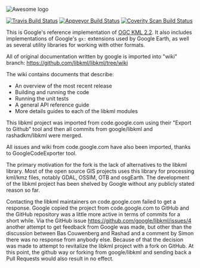 ![Awesome logo](bactrian128.png)

[![Travis Build Status](https://travis-ci.org/libkml/libkml.png?branch=master)](https://travis-ci.org/libkml/libkml)
[![Appveyor Build Status](https://ci.appveyor.com/api/projects/status/github/rashadkm/libkml?branch=master&svg=true)](https://ci.appveyor.com/project/rashadkm/libkml)
[![Coverity Scan Build Status](https://scan.coverity.com/projects/4788/badge.svg)](https://scan.coverity.com/projects/4788)

This is Google's reference implementation of [OGC KML 2.2](http://www.opengeospatial.org/standards/kml). It also includes implementations of Google's `gx:` extensions used by Google Earth, as well as several utility libraries for working with other formats.

All of original documentation written by google is imported into "wiki" branch:
https://github.com/libkml/libkml/tree/wiki

The wiki contains documents that describe:
- An overview of the most recent release
- Building and running the code
- Running the unit tests
- A general API reference guide
- More details guides to each of the libkml modules

This libkml project was imported from code.google.com using their "Export to Github" tool and then all commits from google/libkml and rashadkm/libkml were merged.

All issues and wiki from code.google.com have also been imported, thanks to GoogleCodeExporter tool.

The primary motivation for the fork is the lack of alternatives to the libkml library. Most of the open source GIS projects uses this library for processing kml/kmz files, notably GDAL, OSSIM, OTB and osgEarth. The development of the libkml project has been shelved by Google without any publicly stated reason so far.

Contacting the libkml maintainers on code.google.com failed to get a response. Google copied the project from code.google.com to GitHub and the GitHub repository was a little more active in terms of commits for a short while. Via the GitHub issue https://github.com/google/libkml/issues/4 another attempt to get feedback from Google was made, but other than the discussion between Bas Couwenberg and Rashad and a comment by Simon there was no response from anybody else. Because of that the decision was made to attempt to revitalize the libkml project with a fork on GitHub. At this point, the github way or forking from google/libkml and sending back a Pull Requests would also result in no effect.
